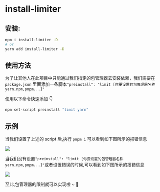 # install-limiter

## 安装:

```sh
npm i install-limiter -D
# or
yarn add install-limiter -D
```

## 使用方法

为了让其他人在此项目中只能通过我们指定的包管理器去安装依赖，我们需要在 `package.json` 里面添加一条脚本`"preinstall": "limit [你要设置的包管理器名称yarn,npm,pnpm...]"`

使用以下命令快速添加 👇

```sh
npm set-script preinstall "limit yarn"
```

## 示例

当我们设置了上述的 script 后,执行 `pnpm i` 可以看到如下图所示的报错信息

![](https://gitee.com/wangrongding/image-house/raw/master/images/202202211343554.png)

当我们没有设置`"preinstall": "limit [你要设置的包管理器名称yarn,npm,pnpm...]"`或者设置错误的时候,可以看到如下图所示的报错信息

![](https://gitee.com/wangrongding/image-house/raw/master/images/202202211341051.png)

至此,包管理器的限制就可以实现啦 ~ 🥰
